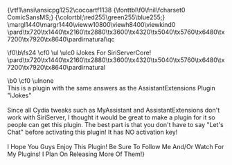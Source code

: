 {\rtf1\ansi\ansicpg1252\cocoartf1138
{\fonttbl\f0\fnil\fcharset0 ComicSansMS;}
{\colortbl;\red255\green255\blue255;}
\margl1440\margr1440\vieww10800\viewh8400\viewkind0
\pard\tx720\tx1440\tx2160\tx2880\tx3600\tx4320\tx5040\tx5760\tx6480\tx7200\tx7920\tx8640\pardirnatural\qc

\f0\b\fs24 \cf0 \ul \ulc0 iJokes For SiriServerCore!\
\pard\tx720\tx1440\tx2160\tx2880\tx3600\tx4320\tx5040\tx5760\tx6480\tx7200\tx7920\tx8640\pardirnatural

\b0 \cf0 \ulnone \
This is a plugin with the same answers as the AssistantExtensions Plugin "iJokes"\
\
Since all Cydia tweaks such as MyAssistant and AssistantExtensions don't work with SiriServer, I thought it would be great to make a plugin for it so people can get this plugin. The best part is that you don't have to say "Let's Chat" before activating this plugin! It has NO activation key!\
\
I Hope You Guys Enjoy This Plugin! Be Sure To Follow Me And/Or Watch For My Plugins! I Plan On Releasing More Of Them!}